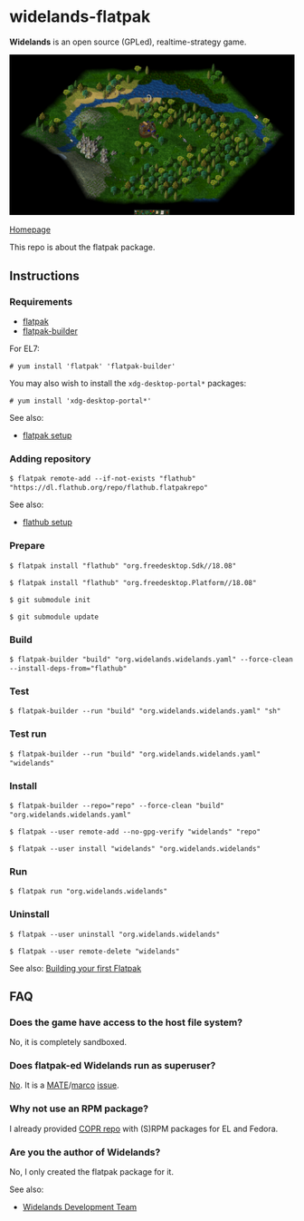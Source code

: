 # widelands-flatpak

**Widelands** is an open source (GPLed), realtime-strategy game.

![widelands-flatpak screenshot](widelands-flatpak.png)

[Homepage](https://wl.widelands.org)

This repo is about the flatpak package.

## Instructions

### Requirements

* [flatpak](https://github.com/flatpak/flatpak)
* [flatpak-builder](https://github.com/flatpak/flatpak-builder)

For EL7:

```
# yum install 'flatpak' 'flatpak-builder'
```

You may also wish to install the `xdg-desktop-portal*` packages:

```
# yum install 'xdg-desktop-portal*'
```

See also:

* [flatpak setup](https://flatpak.org/setup)

### Adding repository

```
$ flatpak remote-add --if-not-exists "flathub" "https://dl.flathub.org/repo/flathub.flatpakrepo"
```

See also:

* [flathub setup](http://docs.flatpak.org/en/latest/using-flatpak.html#add-a-remote)

### Prepare

```
$ flatpak install "flathub" "org.freedesktop.Sdk//18.08"
```

```
$ flatpak install "flathub" "org.freedesktop.Platform//18.08"
```

```
$ git submodule init
```

```
$ git submodule update
```

### Build

```
$ flatpak-builder "build" "org.widelands.widelands.yaml" --force-clean --install-deps-from="flathub"
```

### Test

```
$ flatpak-builder --run "build" "org.widelands.widelands.yaml" "sh"
```

### Test run

```
$ flatpak-builder --run "build" "org.widelands.widelands.yaml" "widelands"
```

### Install

```
$ flatpak-builder --repo="repo" --force-clean "build" "org.widelands.widelands.yaml"
```

```
$ flatpak --user remote-add --no-gpg-verify "widelands" "repo"
```

```
$ flatpak --user install "widelands" "org.widelands.widelands"
```

### Run

```
$ flatpak run "org.widelands.widelands"
```

### Uninstall

```
$ flatpak --user uninstall "org.widelands.widelands"
```

```
$ flatpak --user remote-delete "widelands"
```

See also: [Building your first Flatpak](http://docs.flatpak.org/en/latest/first-build.html)

## FAQ

### Does the game have access to the host file system?

No, it is completely sandboxed.

### Does flatpak-ed Widelands run as superuser?

[No](https://github.com/flatpak/flatpak/issues/1557). It is a [MATE](https://github.com/mate-desktop)/[marco](https://github.com/mate-desktop/marco) [issue](https://github.com/mate-desktop/marco/issues/301).

### Why not use an RPM package?

I already provided [COPR repo](https://copr.fedorainfracloud.org/coprs/scx/widelands) with (S)RPM packages for EL and Fedora.

### Are you the author of Widelands?

No, I only created the flatpak package for it.

See also:

* [Widelands Development Team](https://wl.widelands.org/developers)

